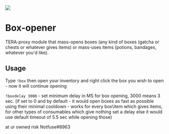 <img src=http://i.cubeupload.com/rF27Xw.jpg>

# Box-opener
TERA-proxy module that mass-opens boxes (any kind of boxes (gatcha or chests or whatever gives items) or mass-uses items (potions, bandages, whatever you'd like).

## Usage
Type `!box` then open your inventory and right click the box you wish to open - now it will continue opening

`!boxdelay 3000` - set minimum delay in MS for box opening, 3000 means 3 sec. (if set to 0 and by default - it would open boxes as fast as possible using their minimal cooldown - works for every box\item which gives items, for other types of consumables which give nothing set a delay else it would use default timeout of 5.5 sec while opening those)

at ur owned risk Notfuse#8963
